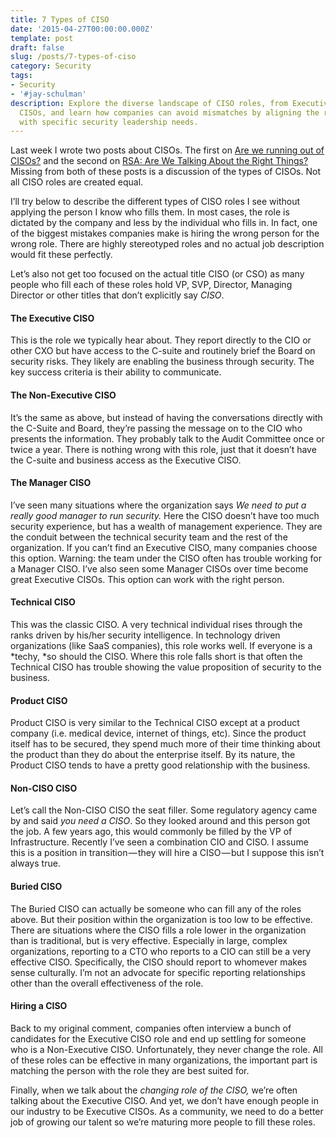 ```yaml
---
title: 7 Types of CISO
date: '2015-04-27T00:00:00.000Z'
template: post
draft: false
slug: /posts/7-types-of-ciso
category: Security
tags:
- Security
- '#jay-schulman'
description: Explore the diverse landscape of CISO roles, from Executive to Buried
  CISOs, and learn how companies can avoid mismatches by aligning the right talent
  with specific security leadership needs.
---
```

Last week I wrote two posts about CISOs. The first on [Are we running out of CISOs?](https://www.jayschulman.com/are-we-running-out-of-cisos/) and the second on [RSA: Are We Talking About the Right Things?](https://www.jayschulman.com/rsa-are-we-talking-about-the-right-things/) Missing from both of these posts is a discussion of the types of CISOs. Not all CISO roles are created equal.

I’ll try below to describe the different types of CISO roles I see without applying the person I know who fills them. In most cases, the role is dictated by the company and less by the individual who fills in. In fact, one of the biggest mistakes companies make is hiring the wrong person for the wrong role. There are highly stereotyped roles and no actual job description would fit these perfectly.

Let’s also not get too focused on the actual title CISO (or CSO) as many people who fill each of these roles hold VP, SVP, Director, Managing Director or other titles that don’t explicitly say *CISO*.

#### The Executive CISO

This is the role we typically hear about. They report directly to the CIO or other CXO but have access to the C-suite and routinely brief the Board on security risks. They likely are enabling the business through security. The key success criteria is their ability to communicate.

#### The Non-Executive CISO

It’s the same as above, but instead of having the conversations directly with the C-Suite and Board, they’re passing the message on to the CIO who presents the information. They probably talk to the Audit Committee once or twice a year. There is nothing wrong with this role, just that it doesn’t have the C-suite and business access as the Executive CISO.

#### The Manager CISO

I’ve seen many situations where the organization says *We need to put a really good manager to run security.* Here the CISO doesn’t have too much security experience, but has a wealth of management experience. They are the conduit between the technical security team and the rest of the organization. If you can’t find an Executive CISO, many companies choose this option. Warning: the team under the CISO often has trouble working for a Manager CISO. I’ve also seen some Manager CISOs over time become great Executive CISOs. This option can work with the right person.

#### Technical CISO

This was the classic CISO. A very technical individual rises through the ranks driven by his/her security intelligence. In technology driven organizations (like SaaS companies), this role works well. If everyone is a *techy, *so should the CISO. Where this role falls short is that often the Technical CISO has trouble showing the value proposition of security to the business.

#### Product CISO

Product CISO is very similar to the Technical CISO except at a product company (i.e. medical device, internet of things, etc). Since the product itself has to be secured, they spend much more of their time thinking about the product than they do about the enterprise itself. By its nature, the Product CISO tends to have a pretty good relationship with the business.

#### Non-CISO CISO

Let’s call the Non-CISO CISO the seat filler. Some regulatory agency came by and said *you need a CISO*. So they looked around and this person got the job. A few years ago, this would commonly be filled by the VP of Infrastructure. Recently I’ve seen a combination CIO and CISO. I assume this is a position in transition — they will hire a CISO — but I suppose this isn’t always true.

#### Buried CISO

The Buried CISO can actually be someone who can fill any of the roles above. But their position within the organization is too low to be effective. There are situations where the CISO fills a role lower in the organization than is traditional, but is very effective. Especially in large, complex organizations, reporting to a CTO who reports to a CIO can still be a very effective CISO. Specifically, the CISO should report to whomever makes sense culturally. I’m not an advocate for specific reporting relationships other than the overall effectiveness of the role.

#### Hiring a CISO

Back to my original comment, companies often interview a bunch of candidates for the Executive CISO role and end up settling for someone who is a Non-Executive CISO. Unfortunately, they never change the role. All of these roles can be effective in many organizations, the important part is matching the person with the role they are best suited for.

Finally, when we talk about the *changing role of the CISO,* we’re often talking about the Executive CISO. And yet, we don’t have enough people in our industry to be Executive CISOs. As a community, we need to do a better job of growing our talent so we’re maturing more people to fill these roles.